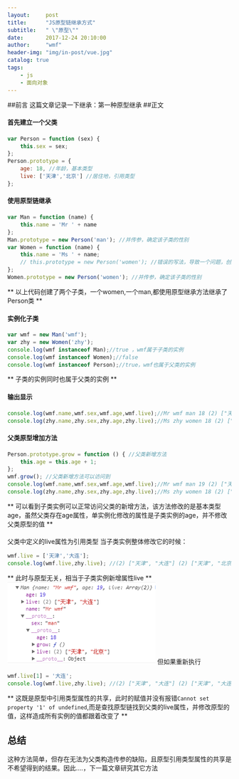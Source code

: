 ```yaml
---
layout:     post
title:      "JS原型链继承方式"
subtitle:   " \"原型\""
date:       2017-12-24 20:10:00
author:     "wmf"
header-img: "img/in-post/vue.jpg"
catalog: true
tags:
    - js
    - 面向对象
---
```


##前言
这篇文章记录一下继承：第一种原型继承
##正文
#### 首先建立一个父类
```js
var Person = function (sex) {
    this.sex = sex;
};
Person.prototype = {
    age: 18, //年龄，基本类型
    live: ['天津','北京'] //居住地，引用类型
};
```
#### 使用原型链继承
```js
var Man = function (name) {
    this.name = 'Mr ' + name
};
Man.prototype = new Person('man'); //并传参，确定该子类的性别
var Women = function (name) {
    this.name = 'Ms ' + name;
    // this.prototype = new Person('women'); //错误的写法，导致一个问题，创建子类实例的同时无法向父类构造函数传值
};
Women.prototype = new Person('women'); //并传参，确定该子类的性别
```
** 以上代码创建了两个子类，一个women,一个man,都使用原型继承方法继承了Person类 **
#### 实例化子类
```js
var wmf = new Man('wmf');
var zhy = new Women('zhy');
console.log(wmf instanceof Man);//true ，wmf属于子类的实例
console.log(wmf instanceof Women);//false
console.log(wmf instanceof Person);//true，wmf也属于父类的实例
```
** 子类的实例同时也属于父类的实例 **
#### 输出显示
```js
console.log(wmf.name,wmf.sex,wmf.age,wmf.live);//Mr wmf man 18 (2) ["天津", "北京"]
console.log(zhy.name,zhy.sex,zhy.age,zhy.live);//Ms zhy women 18 (2) ["天津", "北京"]
```
#### 父类原型增加方法
```js
Person.prototype.grow = function () { //父类新增方法
    this.age = this.age + 1;
};
wmf.grow(); //父类新增方法可以访问到
console.log(wmf.name,wmf.sex,wmf.age,wmf.live);//Mr wmf man 19 (2) ["天津", "北京"]
console.log(zhy.name,zhy.sex,zhy.age,zhy.live);//Ms zhy women 18 (2) ["天津", "北京"]
```
** 可以看到子类实例可以正常访问父类的新增方法，该方法修改的是基本类型age，虽然父类存在age属性，单实例化修改的属性是子类实例的age，并不修改父类原型的值 **
####
父类中定义的live属性为引用类型
当子类实例整体修改它的时候：
```js
wmf.live = ['天津','大连'];
console.log(wmf.live,zhy.live); //(2) ["天津", "大连"] (2) ["天津", "北京"]
```
** 此时与原型无关，相当于子类实例新增属性live **
![](/img/in-post/proto.png)
但如果重新执行
```js
wmf.live[1] = '大连';
console.log(wmf.live,zhy.live); //(2) ["天津", "大连"] (2) ["天津", "大连"]
```
** 这既是原型中引用类型属性的共享，此时的赋值并没有报错```Cannot set property '1' of undefined```,而是查找原型链找到父类的live属性，并修改原型的值，这样造成所有实例的值都跟着改变了 **

## 总结
这种方法简单，但存在无法为父类构造传参的缺陷，且原型引用类型属性的共享是不希望得到的结果。因此....，下一篇文章研究其它方法

